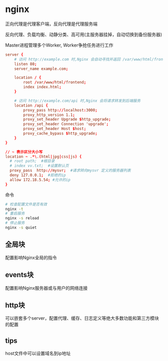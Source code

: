 # nginx

正向代理是代理客户端，反向代理是代理服务端

反向代理、负载均衡、动静分类、高可用(主服务器挂掉，自动切换到备份服务器)

Master进程管理多个Worker, Worker争抢任务进行工作

```conf
server {
    # 访问 http://example.com 时,Nginx 会自动寻找并返回 /var/www/html/frontend 目录下的 index.html 文件
    listen 80;
    server_name example.com;

    location / {
        root /var/www/html/frontend;
        index index.html;
    }

    # 访问 http://example.com/api 时,Nginx 会将请求转发到后端服务
    location /api {
        proxy_pass http://localhost:3000;
        proxy_http_version 1.1;
        proxy_set_header Upgrade $http_upgrade;
        proxy_set_header Connection 'upgrade';
        proxy_set_header Host $host;
        proxy_cache_bypass $http_upgrade;
    }
}
```

``` conf
// ~ 表示区分大小写
location ~ .*\.(html|jpg|css|js) {
  # root path;  #根目录
  # index vv.txt;  #设置默认页
  proxy_pass  http://mysvr;  #请求转向mysvr 定义的服务器列表
  deny 127.0.0.1;  #拒绝的ip
  allow 172.18.5.54; #允许的ip           
}
```

命令
``` bash 
# 检查配置文件是否有效
nginx -t
# 重启服务
nginx -s reload
# 停止服务
nginx -s quiet 
```

## 全局块

配置影响Nginx全局的指令

## events块

配置影响Nginx服务器或与用户的网络连接

## http块

可以嵌套多个server，配置代理、缓存、日志定义等绝大多数功能和第三方模块的配置

## tips

host文件中可以设置域名到ip地址

